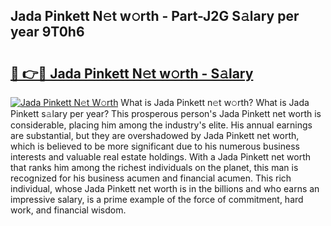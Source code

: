 ## Jada Pinkett N𝚎t w𝚘rth - Part-J2G S𝚊lary per year 9T0h6

# <h2><a href="http://gc3nlhd.nevu.top/?p=Jada+Pinkett">🔗 👉🔴 Jada Pinkett N𝚎t w𝚘rth - S𝚊lary</a></h2>

[![Jada Pinkett N𝚎t W𝚘rth](https://i.imgur.com/Oavwk0R.jpeg)](http://gc3nlhd.nevu.top/?p=Jada+Pinkett)
What is Jada Pinkett n𝚎t w𝚘rth? What is Jada Pinkett s𝚊lary per year?
This prosperous person's Jada Pinkett net worth is considerable, placing him among the industry's elite. His annual earnings are substantial, but they are overshadowed by Jada Pinkett net worth, which is believed to be more significant due to his numerous business interests and valuable real estate holdings. With a Jada Pinkett net worth that ranks him among the richest individuals on the planet, this man is recognized for his business acumen and financial acumen. This rich individual, whose Jada Pinkett net worth is in the billions and who earns an impressive salary, is a prime example of the force of commitment, hard work, and financial wisdom.
